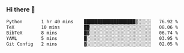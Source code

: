 ### Hi there 👋

<!--START_SECTION:waka-->

```txt
Python       1 hr 40 mins    ███████████████████▒░░░░░   76.92 %
TeX          10 mins         ██░░░░░░░░░░░░░░░░░░░░░░░   08.06 %
BibTeX       8 mins          █▓░░░░░░░░░░░░░░░░░░░░░░░   06.74 %
YAML         5 mins          █░░░░░░░░░░░░░░░░░░░░░░░░   03.95 %
Git Config   2 mins          ▓░░░░░░░░░░░░░░░░░░░░░░░░   02.05 %
```

<!--END_SECTION:waka-->
